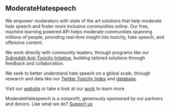 ## ModerateHatespeech
We empower moderators with state of the art solutions that help moderate hate speech and foster more inclusive communities online. Our free, machine learning powered API helps moderate communities spanning millions of people, providing real-time insight into toxicity, hate speech, and offensive content. 

We work directly with community leaders, through programs like our [Subreddit Anti-Toxicity Initative](https://moderatehatespeech.com/research/subreddit-program/), building tailored solutions through feedback and collaboration.

We seek to better understand hate speech on a global scale, through research and data like our [Twitter Toxicity Index](https://moderatehatespeech.com/research/twitter-toxicity-index/) and [database](https://moderatehatespeech.com/research/twitter-toxicity-index/search).

Visit our [website](http://moderatehatespeech.com/) or take a look at our [work](https://moderatehatespeech.com/research/) to learn more. 

ModerateHatespeech is a nonprofit, generously sponsored by our partners and donors. Like what we do? [Support us](http://moderatehatespeech.com/donate)

